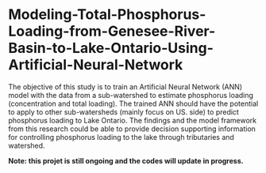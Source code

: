 # Modeling-Total-Phosphorus-Loading-from-Genesee-River-Basin-to-Lake-Ontario-Using-Artificial-Neural-Network
The objective of this study is to train an Artificial Neural Network (ANN) model with the data from a sub-watershed to estimate phosphorus loading (concentration and total loading). The trained ANN should have the potential to apply to other sub-watersheds (mainly focus on US. side) to predict phosphorus loading to Lake Ontario. The findings and the model framework from this research could be able to provide decision supporting information for controlling phosphorus loading to the lake through tributaries and watershed.

**Note: this projet is still ongoing and the codes will update in progress.**
